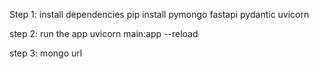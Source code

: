 
Step 1: install dependencies
pip install pymongo fastapi pydantic uvicorn

step 2: run the app
uvicorn main:app --reload

step 3: 
mongo url 
<!-- mongodb+srv://rentedmail:rentedmail@firstcluster.rifik5c.mongodb.net/ -->